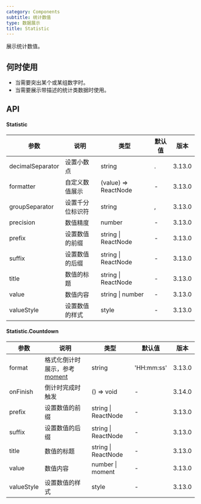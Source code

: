 ```yaml
---
category: Components
subtitle: 统计数值
type: 数据展示
title: Statistic
---
```


展示统计数值。

## 何时使用

- 当需要突出某个或某组数字时。
- 当需要展示带描述的统计类数据时使用。

## API

#### Statistic

| 参数             | 说明             | 类型                 | 默认值 | 版本   |
| ---------------- | ---------------- | -------------------- | ------ | ------ |
| decimalSeparator | 设置小数点       | string               | .      | 3.13.0 |
| formatter        | 自定义数值展示   | (value) => ReactNode | -      | 3.13.0 |
| groupSeparator   | 设置千分位标识符 | string               | ,      | 3.13.0 |
| precision        | 数值精度         | number               | -      | 3.13.0 |
| prefix           | 设置数值的前缀   | string \| ReactNode  | -      | 3.13.0 |
| suffix           | 设置数值的后缀   | string \| ReactNode  | -      | 3.13.0 |
| title            | 数值的标题       | string \| ReactNode  | -      | 3.13.0 |
| value            | 数值内容         | string \| number     | -      | 3.13.0 |
| valueStyle       | 设置数值的样式   | style                | -      | 3.13.0 |

#### Statistic.Countdown

| 参数 | 说明 | 类型 | 默认值 | 版本 |
| --- | --- | --- | --- | --- |
| format | 格式化倒计时展示，参考 [moment](http://momentjs.com/) | string | 'HH:mm:ss' | 3.13.0 |
| onFinish | 倒计时完成时触发 | () => void | - | 3.14.0 |
| prefix | 设置数值的前缀 | string \| ReactNode | - | 3.13.0 |
| suffix | 设置数值的后缀 | string \| ReactNode | - | 3.13.0 |
| title | 数值的标题 | string \| ReactNode | - | 3.13.0 |
| value | 数值内容 | number \| moment | - | 3.13.0 |
| valueStyle | 设置数值的样式 | style | - | 3.13.0 |
